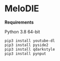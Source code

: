 # MeloDIE

**Requirements**

Python 3.8 64-bit

```
pip3 install youtube-dl
pip3 install pyside2
pip3 install qdarkstyle
pip3 install pynput
```

